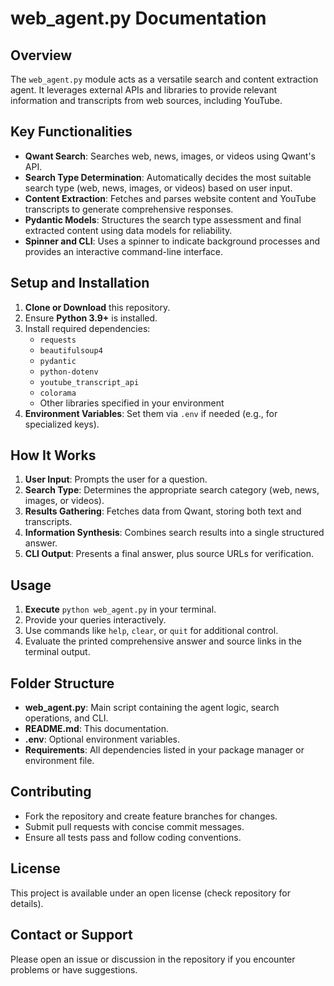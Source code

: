 # web_agent.py Documentation

## Overview
The `web_agent.py` module acts as a versatile search and content extraction agent. It leverages external APIs and libraries to provide relevant information and transcripts from web sources, including YouTube. 

## Key Functionalities
- **Qwant Search**: Searches web, news, images, or videos using Qwant's API.
- **Search Type Determination**: Automatically decides the most suitable search type (web, news, images, or videos) based on user input.
- **Content Extraction**: Fetches and parses website content and YouTube transcripts to generate comprehensive responses.
- **Pydantic Models**: Structures the search type assessment and final extracted content using data models for reliability.
- **Spinner and CLI**: Uses a spinner to indicate background processes and provides an interactive command-line interface.

## Setup and Installation
1. **Clone or Download** this repository.
2. Ensure **Python 3.9+** is installed.
3. Install required dependencies:
   - `requests`
   - `beautifulsoup4`
   - `pydantic`
   - `python-dotenv`
   - `youtube_transcript_api`
   - `colorama`
   - Other libraries specified in your environment
4. **Environment Variables**: Set them via `.env` if needed (e.g., for specialized keys).

## How It Works
1. **User Input**: Prompts the user for a question.
2. **Search Type**: Determines the appropriate search category (web, news, images, or videos).
3. **Results Gathering**: Fetches data from Qwant, storing both text and transcripts.
4. **Information Synthesis**: Combines search results into a single structured answer.
5. **CLI Output**: Presents a final answer, plus source URLs for verification.

## Usage
1. **Execute** `python web_agent.py` in your terminal.
2. Provide your queries interactively.
3. Use commands like `help`, `clear`, or `quit` for additional control.
4. Evaluate the printed comprehensive answer and source links in the terminal output.

## Folder Structure
- **web_agent.py**: Main script containing the agent logic, search operations, and CLI.
- **README.md**: This documentation.
- **.env**: Optional environment variables.
- **Requirements**: All dependencies listed in your package manager or environment file.

## Contributing
- Fork the repository and create feature branches for changes.
- Submit pull requests with concise commit messages.
- Ensure all tests pass and follow coding conventions.

## License
This project is available under an open license (check repository for details).

## Contact or Support
Please open an issue or discussion in the repository if you encounter problems or have suggestions.
